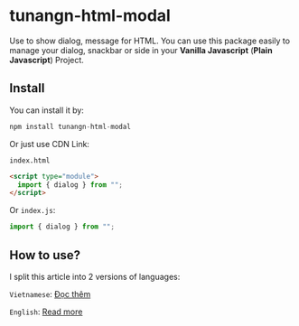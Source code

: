 # tunangn-html-modal
Use to show dialog, message for HTML. You can use this package easily to manage your dialog, snackbar or side in your **Vanilla Javascript** (**Plain Javascript**) Project.

## Install
You can install it by:
```js
npm install tunangn-html-modal
```

Or just use CDN Link:

`index.html`
```html
<script type="module">
  import { dialog } from "";
</script>
```

Or `index.js`:
```js
import { dialog } from "";
```

## How to use?
I split this article into 2 versions of languages:

`Vietnamese`: [Đọc thêm]()

`English`: [Read more]()
